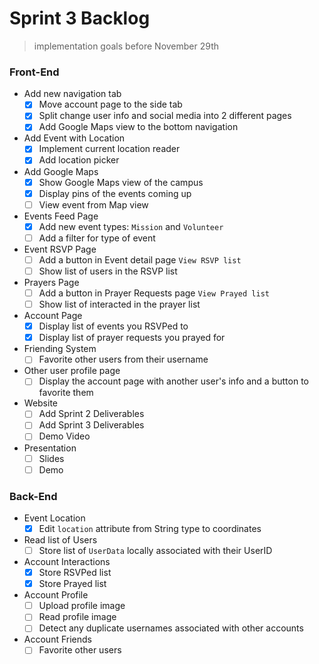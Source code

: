 <!-- @format -->

# Sprint 3 Backlog

> implementation goals before November 29th

### Front-End

- Add new navigation tab
  - [x] Move account page to the side tab
  - [x] Split change user info and social media into 2 different pages
  - [x] Add Google Maps view to the bottom navigation
- Add Event with Location
  - [x] Implement current location reader
  - [x] Add location picker
- Add Google Maps
  - [x] Show Google Maps view of the campus
  - [x] Display pins of the events coming up
  - [ ] View event from Map view
- Events Feed Page
  - [x] Add new event types: `Mission` and `Volunteer`
  - [ ] Add a filter for type of event
- Event RSVP Page
  - [ ] Add a button in Event detail page `View RSVP list`
  - [ ] Show list of users in the RSVP list
- Prayers Page
  - [ ] Add a button in Prayer Requests page `View Prayed list`
  - [ ] Show list of interacted in the prayer list
- Account Page
  - [x] Display list of events you RSVPed to
  - [x] Display list of prayer requests you prayed for
- Friending System
  - [ ] Favorite other users from their username
- Other user profile page
  - [ ] Display the account page with another user's info and a button to favorite them
- Website
  - [ ] Add Sprint 2 Deliverables
  - [ ] Add Sprint 3 Deliverables
  - [ ] Demo Video
- Presentation
  - [ ] Slides
  - [ ] Demo

### Back-End

- Event Location
  - [x] Edit `location` attribute from String type to coordinates
- Read list of Users
  - [ ] Store list of `UserData` locally associated with their UserID
- Account Interactions
  - [x] Store RSVPed list
  - [x] Store Prayed list
- Account Profile
  - [ ] Upload profile image
  - [ ] Read profile image
  - [ ] Detect any duplicate usernames associated with other accounts
- Account Friends
  - [ ] Favorite other users
